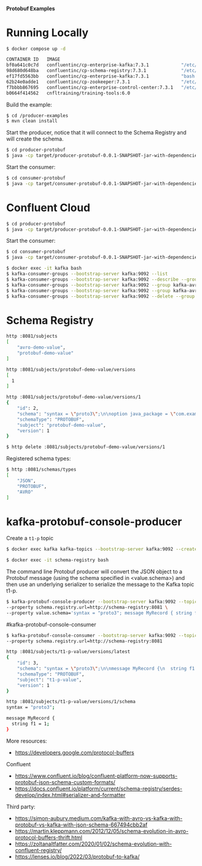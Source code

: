 #### Protobuf Examples

# Running Locally

```bash
$ docker compose up -d
```

```bash
CONTAINER ID   IMAGE                                                    COMMAND                  CREATED              STATUS                      PORTS                                        NAMES
bf0a641c0c7d   confluentinc/cp-enterprise-kafka:7.3.1            "/etc/confluent/dock…"   About a minute ago   Up About a minute           9092/tcp, 0.0.0.0:19092->19092/tcp           kafka
98d680d648ba   confluentinc/cp-schema-registry:7.3.1             "/etc/confluent/dock…"   About a minute ago   Up About a minute           0.0.0.0:8081->8081/tcp                       schema-registry
ef17fd5563bb   confluentinc/cp-enterprise-kafka:7.3.1            "bash -c 'echo Waiti…"   About a minute ago   Exited (0) 33 seconds ago                                                create-topics
62b24e0adde1   confluentinc/cp-zookeeper:7.3.1                   "/etc/confluent/dock…"   About a minute ago   Up About a minute           2888/tcp, 0.0.0.0:2181->2181/tcp, 3888/tcp   zookeeper
f7bbbb867695   confluentinc/cp-enterprise-control-center:7.3.1   "/etc/confluent/dock…"   About a minute ago   Up About a minute           0.0.0.0:9021->9021/tcp                       control-center
b0664f414562   cnfltraining/training-tools:6.0                          "/bin/sh"                About a minute ago   Up About a minute                                                        tools
```

Build the example:

```bash
$ cd /producer-examples
$ mvn clean install
```

Start the producer, notice that it will connect to the Schema Registry and will create the schema.

```bash
$ cd producer-protobuf
$ java -cp target/producer-protobuf-0.0.1-SNAPSHOT-jar-with-dependencies.jar com.github.altfatterz.KafkaProtobufProducerDemo config/local-producer.properties
```

Start the consumer:

```bash
$ cd consumer-protobuf
$ java -cp target/consumer-protobuf-0.0.1-SNAPSHOT-jar-with-dependencies.jar com.github.altfatterz.KafkaProtobufConsumerDemo config/local-consumer.properties
```

# Confluent Cloud

```bash
$ cd producer-protobuf
$ java -cp target/producer-protobuf-0.0.1-SNAPSHOT-jar-with-dependencies.jar com.github.altfatterz.KafkaProtobufProducerDemo config/cloud-producer.properties
```

Start the consumer:

```bash
$ cd consumer-protobuf
$ java -cp target/consumer-protobuf-0.0.1-SNAPSHOT-jar-with-dependencies.jar com.github.altfatterz.KafkaProtobufConsumerDemo config/cloud-consumer.properties
```

```bash
$ docker exec -it kafka bash
$ kafka-consumer-groups --bootstrap-server kafka:9092 --list
$ kafka-consumer-groups --bootstrap-server kafka:9092 --describe --group kafka-avro-local-consumer
$ kafka-consumer-groups --bootstrap-server kafka:9092 --group kafka-avro-local-consumer --reset-offsets --topic avro-demo:0 --to-offset 0
$ kafka-consumer-groups --bootstrap-server kafka:9092 --group kafka-avro-local-consumer --reset-offsets --topic avro-demo:0 --to-offset 0 --execute
$ kafka-consumer-groups --bootstrap-server kafka:9092 --delete --group kafka-avro-local-consumer
```

# Schema Registry

```bash
http :8081/subjects
[
    "avro-demo-value",
    "protobuf-demo-value"
]
```

```bash
http :8081/subjects/protobuf-demo-value/versions
[
  1
]
```

```bash
http :8081/subjects/protobuf-demo-value/versions/1
{
    "id": 2,
    "schema": "syntax = \"proto3\";\n\noption java_package = \"com.example.model.Customer\";\n\nmessage Customer {\n  int32 id = 1;\n  string firstName = 2;\n  string lastName = 3;\n  string email = 4;\n  repeated .Customer.PhoneNumber phones = 6;\n\n  message PhoneNumber {\n    string number = 1;\n    .Customer.PhoneType type = 2;\n  }\n  enum PhoneType {\n    MOBILE = 0;\n    HOME = 1;\n    WORK = 2;\n  }\n}\n",
    "schemaType": "PROTOBUF",
    "subject": "protobuf-demo-value",
    "version": 1
}
```

```bash
$ http delete :8081/subjects/protobuf-demo-value/versions/1
```

Registered schema types:

```bash
$ http :8081/schemas/types
[
    "JSON",
    "PROTOBUF",
    "AVRO"
]
```

# kafka-protobuf-console-producer

Create a `t1-p` topic
```bash
$ docker exec kafka kafka-topics --bootstrap-server kafka:9092 --create --topic t1-p --partitions 1 --replication-factor 1
```

```bash
$ docker exec -it schema-registry bash
```

The command line Protobuf producer will convert the JSON object to a Protobuf message (using the schema specified in <value.schema>) 
and then use an underlying serializer to serialize the message to the Kafka topic t1-p.

```bash
$ kafka-protobuf-console-producer --bootstrap-server kafka:9092 --topic t1-p \
--property schema.registry.url=http://schema-registry:8081 \
--property value.schema='syntax = "proto3"; message MyRecord { string f1 = 1; }'
```

#kafka-protobuf-console-consumer

```bash
$ kafka-protobuf-console-consumer --bootstrap-server kafka:9092 --topic t1-p --from-beginning \
--property schema.registry.url=http://schema-registry:8081 
```

```bash
http :8081/subjects/t1-p-value/versions/latest
{
    "id": 3,
    "schema": "syntax = \"proto3\";\n\nmessage MyRecord {\n  string f1 = 1;\n}\n",
    "schemaType": "PROTOBUF",
    "subject": "t1-p-value",
    "version": 1
}
```

```bash
http :8081/subjects/t1-p-value/versions/1/schema
syntax = "proto3";

message MyRecord {
  string f1 = 1;
}
```


More resources:

* https://developers.google.com/protocol-buffers

Confluent
* https://www.confluent.io/blog/confluent-platform-now-supports-protobuf-json-schema-custom-formats/
* https://docs.confluent.io/platform/current/schema-registry/serdes-develop/index.html#serializer-and-formatter

Third party:
* https://simon-aubury.medium.com/kafka-with-avro-vs-kafka-with-protobuf-vs-kafka-with-json-schema-667494cbb2af
* https://martin.kleppmann.com/2012/12/05/schema-evolution-in-avro-protocol-buffers-thrift.html
* https://zoltanaltfatter.com/2020/01/02/schema-evolution-with-confluent-registry/
* https://lenses.io/blog/2022/03/protobuf-to-kafka/
